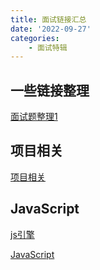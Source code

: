 ```yaml
---
title: 面试链接汇总
date: '2022-09-27'
categories:
    - 面试特辑
---
```


## 一些链接整理

[面试题整理1](https://wangtunan.github.io/blog/interview/)

## 项目相关

[项目相关](./%E9%A1%B9%E7%9B%AE%E7%9B%B8%E5%85%B3.md)

## JavaScript

[js引擎](./js%E5%BC%95%E6%93%8E.md)

[JavaScript](./javascript.md)
